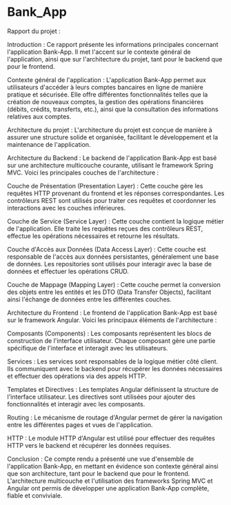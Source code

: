 # Bank_App
Rapport du projet :

Introduction :
Ce rapport présente les informations principales concernant l'application Bank-App. Il met l'accent sur le contexte général de l'application, ainsi que sur l'architecture du projet, tant pour le backend que pour le frontend.


Contexte général de l'application :
L'application Bank-App permet aux utilisateurs d'accéder à leurs comptes bancaires en ligne de manière pratique et sécurisée. Elle offre différentes fonctionnalités telles que la création de nouveaux comptes, la gestion des opérations financières (débits, crédits, transferts, etc.), ainsi que la consultation des informations relatives aux comptes.

Architecture du projet :
L'architecture du projet est conçue de manière à assurer une structure solide et organisée, facilitant le développement et la maintenance de l'application.

Architecture du Backend :
Le backend de l'application Bank-App est basé sur une architecture multicouche courante, utilisant le framework Spring MVC. Voici les principales couches de l'architecture :

Couche de Présentation (Presentation Layer) : Cette couche gère les requêtes HTTP provenant du frontend et les réponses correspondantes. Les contrôleurs REST sont utilisés pour traiter ces requêtes et coordonner les interactions avec les couches inférieures.

Couche de Service (Service Layer) : Cette couche contient la logique métier de l'application. Elle traite les requêtes reçues des contrôleurs REST, effectue les opérations nécessaires et retourne les résultats.

Couche d'Accès aux Données (Data Access Layer) : Cette couche est responsable de l'accès aux données persistantes, généralement une base de données. Les repositories sont utilisés pour interagir avec la base de données et effectuer les opérations CRUD.

Couche de Mappage (Mapping Layer) : Cette couche permet la conversion des objets entre les entités et les DTO (Data Transfer Objects), facilitant ainsi l'échange de données entre les différentes couches.

Architecture du Frontend :
Le frontend de l'application Bank-App est basé sur le framework Angular. Voici les principaux éléments de l'architecture :

Composants (Components) : Les composants représentent les blocs de construction de l'interface utilisateur. Chaque composant gère une partie spécifique de l'interface et interagit avec les utilisateurs.

Services : Les services sont responsables de la logique métier côté client. Ils communiquent avec le backend pour récupérer les données nécessaires et effectuer des opérations via des appels HTTP.

Templates et Directives : Les templates Angular définissent la structure de l'interface utilisateur. Les directives sont utilisées pour ajouter des fonctionnalités et interagir avec les composants.

Routing : Le mécanisme de routage d'Angular permet de gérer la navigation entre les différentes pages et vues de l'application.

HTTP : Le module HTTP d'Angular est utilisé pour effectuer des requêtes HTTP vers le backend et récupérer les données requises.

Conclusion :
Ce compte rendu a présenté une vue d'ensemble de l'application Bank-App, en mettant en évidence son contexte général ainsi que son architecture, tant pour le backend que pour le frontend. L'architecture multicouche et l'utilisation des frameworks Spring MVC et Angular ont permis de développer une application Bank-App complète, fiable et conviviale.

